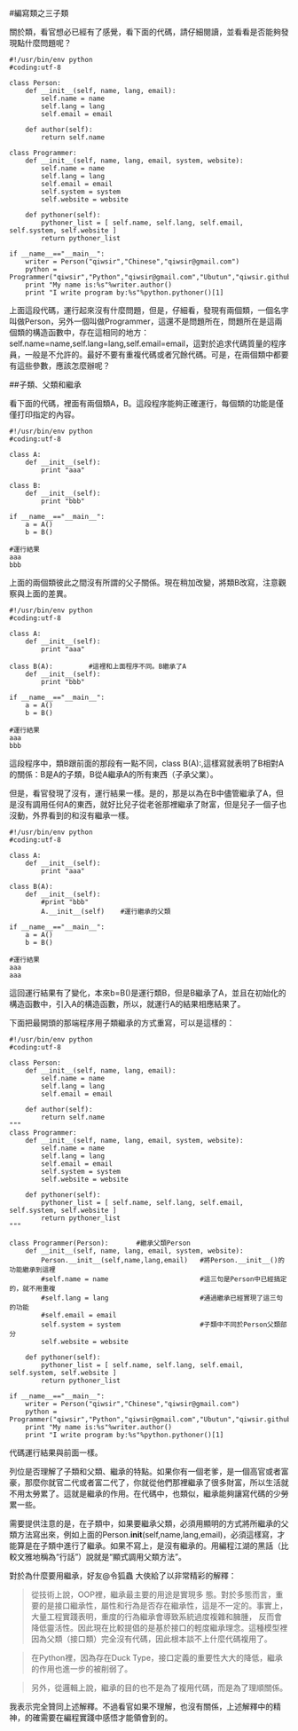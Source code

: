 #編寫類之三子類

關於類，看官想必已經有了感覺，看下面的代碼，請仔細閱讀，並看看是否能夠發現點什麼問題呢？

    #!/usr/bin/env python
    #coding:utf-8

    class Person:
        def __init__(self, name, lang, email):
            self.name = name
            self.lang = lang
            self.email = email

        def author(self):
            return self.name

    class Programmer:
        def __init__(self, name, lang, email, system, website):
            self.name = name
            self.lang = lang
            self.email = email
            self.system = system
            self.website = website

        def pythoner(self):
            pythoner_list = [ self.name, self.lang, self.email, self.system, self.website ]
            return pythoner_list

    if __name__=="__main__":
        writer = Person("qiwsir","Chinese","qiwsir@gmail.com")
        python = Programmer("qiwsir","Python","qiwsir@gmail.com","Ubutun","qiwsir.github.io")
        print "My name is:%s"%writer.author()
        print "I write program by:%s"%python.pythoner()[1]

上面這段代碼，運行起來沒有什麼問題，但是，仔細看，發現有兩個類，一個名字叫做Person，另外一個叫做Programmer，這還不是問題所在，問題所在是這兩個類的構造函數中，存在這相同的地方：self.name=name,self.lang=lang,self.email=email，這對於追求代碼質量的程序員，一般是不允許的。最好不要有重複代碼或者冗餘代碼。可是，在兩個類中都要有這些參數，應該怎麼辦呢？

##子類、父類和繼承

看下面的代碼，裡面有兩個類A，B。這段程序能夠正確運行，每個類的功能是僅僅打印指定的內容。

    #!/usr/bin/env python
    #coding:utf-8

    class A:
        def __init__(self):
            print "aaa"

    class B:
        def __init__(self):
            print "bbb"

    if __name__=="__main__":
        a = A()
        b = B()

    #運行結果
    aaa
    bbb

上面的兩個類彼此之間沒有所謂的父子關係。現在稍加改變，將類B改寫，注意觀察與上面的差異。

    #!/usr/bin/env python
	#coding:utf-8

	class A:
	    def __init__(self):
	        print "aaa"

	class B(A):         #這裡和上面程序不同。B繼承了A
	    def __init__(self):
	        print "bbb"

	if __name__=="__main__":
	    a = A()
	    b = B()

    #運行結果
    aaa
    bbb

這段程序中，類B跟前面的那段有一點不同，class B(A):,這樣寫就表明了B相對A的關係：B是A的子類，B從A繼承A的所有東西（子承父業）。

但是，看官發現了沒有，運行結果一樣。是的，那是以為在B中儘管繼承了A，但是沒有調用任何A的東西，就好比兒子從老爸那裡繼承了財富，但是兒子一個子也沒動，外界看到的和沒有繼承一樣。

	#!/usr/bin/env python
	#coding:utf-8

	class A:
	    def __init__(self):
	        print "aaa"

	class B(A):
	    def __init__(self):
	        #print "bbb"
	        A.__init__(self)    #運行繼承的父類

	if __name__=="__main__":
	    a = A()
	    b = B()

    #運行結果
    aaa
    aaa

這回運行結果有了變化，本來b=B()是運行類B，但是B繼承了A，並且在初始化的構造函數中，引入A的構造函數，所以，就運行A的結果相應結果了。

下面把最開頭的那端程序用子類繼承的方式重寫，可以是這樣的：

	#!/usr/bin/env python
	#coding:utf-8

	class Person:
	    def __init__(self, name, lang, email):
	        self.name = name
	        self.lang = lang
	        self.email = email

	    def author(self):
	        return self.name
	"""
	class Programmer:
	    def __init__(self, name, lang, email, system, website):
	        self.name = name
	        self.lang = lang
	        self.email = email
	        self.system = system
	        self.website = website

	    def pythoner(self):
	        pythoner_list = [ self.name, self.lang, self.email, self.system, self.website ]
	        return pythoner_list
	"""

	class Programmer(Person):       #繼承父類Person
	    def __init__(self, name, lang, email, system, website):
	        Person.__init__(self,name,lang,email)   #將Person.__init__()的功能繼承到這裡
	        #self.name = name                       #這三句是Person中已經搞定的，就不用重複
	        #self.lang = lang                       #通過繼承已經實現了這三句的功能
	        #self.email = email
	        self.system = system                    #子類中不同於Person父類部分
	        self.website = website

	    def pythoner(self):
	        pythoner_list = [ self.name, self.lang, self.email, self.system, self.website ]
	        return pythoner_list

	if __name__=="__main__":
	    writer = Person("qiwsir","Chinese","qiwsir@gmail.com")
	    python = Programmer("qiwsir","Python","qiwsir@gmail.com","Ubutun","qiwsir.github.io")
	    print "My name is:%s"%writer.author()
	    print "I write program by:%s"%python.pythoner()[1]

代碼運行結果與前面一樣。

列位是否理解了子類和父類、繼承的特點。如果你有一個老爹，是一個高官或者富豪，那麼你就官二代或者富二代了，你就從他們那裡繼承了很多財富，所以生活就不用太勞累了。這就是繼承的作用。在代碼中，也類似，繼承能夠讓寫代碼的少勞累一些。

需要提供注意的是，在子類中，如果要繼承父類，必須用顯明的方式將所繼承的父類方法寫出來，例如上面的Person.__init__(self,name,lang,email)，必須這樣寫，才能算是在子類中進行了繼承。如果不寫上，是沒有繼承的。用編程江湖的黑話（比較文雅地稱為“行話”）說就是“顯式調用父類方法”。

對於為什麼要用繼承，好友@令狐蟲 大俠給了以非常精彩的解釋：

>從技術上說，OOP裡，繼承最主要的用途是實現多 態。對於多態而言，重要的是接口繼承性，屬性和行為是否存在繼承性，這是不一定的。事實上，大量工程實踐表明，重度的行為繼承會導致系統過度複雜和臃腫， 反而會降低靈活性。因此現在比較提倡的是基於接口的輕度繼承理念。這種模型裡因為父類（接口類）完全沒有代碼，因此根本談不上什麼代碼複用了。

>在Python裡，因為存在Duck Type，接口定義的重要性大大的降低，繼承的作用也進一步的被削弱了。

>另外，從邏輯上說，繼承的目的也不是為了複用代碼，而是為了理順關係。

我表示完全贊同上述解釋。不過看官如果不理解，也沒有關係，上述解釋中的精神，的確需要在編程實踐中感悟才能領會到的。
